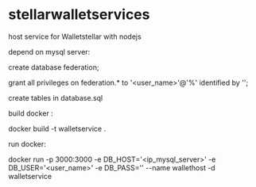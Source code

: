 # stellarwalletservices

host service for Walletstellar with nodejs

depend on mysql server:

   create database federation;
   
   grant all privileges on federation.* to '<user_name>'@'%' identified by '<password>';
   

create tables in  database.sql

build docker :

  docker build -t walletservice .

run docker:
  
  docker run -p 3000:3000 -e DB_HOST='<ip_mysql_server>' -e DB_USER='<user_name>' -e DB_PASS='<password>' --name wallethost -d walletservice


